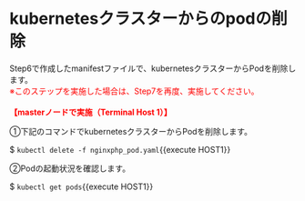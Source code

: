 # kubernetesクラスターからのpodの削除
Step6で作成したmanifestファイルで、kubernetesクラスターからPodを削除します。  
<span style="color: red; ">※このステップを実施した場合は、Step7を再度、実施してください。</span>  
<br>
**<span style="color: red; ">【masterノードで実施（Terminal Host 1）】</span>**  

①下記のコマンドでkubernetesクラスターからPodを削除します。  

$ `kubectl delete -f nginxphp_pod.yaml`{{execute HOST1}}  

②Podの起動状況を確認します。

$ `kubectl get pods`{{execute HOST1}}  

